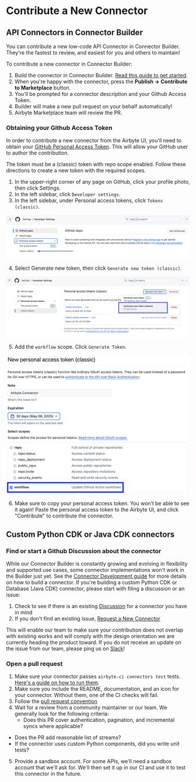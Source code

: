 # Contribute a New Connector

## API Connectors in Connector Builder

You can contribute a new low-code API Connector in Connector Builder. They're the fastest to review, and easiest for you and others to maintain!

To contribute a new connector in Connector Builder:
1. Build the connector in Connector Builder. [Read this guide to get started](../connector-development/connector-builder-ui/overview.md).
2. When you're happy with the connector, press the **Publish -> Contribute to Marketplace** button.
3. You'll be prompted for a connector description and your Github Access Token.
4. Builder will make a new pull request on your behalf automatically!
5. Airbyte Marketplace team will review the PR.

### Obtaining your Github Access Token
In order to contribute a new connector from the Airbyte UI, you'll need to obtain your [GitHub Personal Access Token](https://docs.github.com/en/authentication/keeping-your-account-and-data-secure/managing-your-personal-access-tokens#creating-a-personal-access-token-classic). This will allow your GitHub user to author the contribution.

The token must be a (classic) token with repo scope enabled. Follow these directions to create a new token with the required scopes.
1. In the upper-right corner of any page on GitHub, click your profile photo, then click  Settings.
2. In the left sidebar, click `Developer settings`.
3. In the left sidebar, under  Personal access tokens, click `Tokens (classic)`.

![Select Tokens Classic](../contributing-to-airbyte/assets/token-classic.png)

4. Select Generate new token, then click `Generate new token (classic)`.

![Generate Tokens Classic](../contributing-to-airbyte/assets/token-classic-select.png)

5. Add the `workflow` scope. Click `Generate Token`.

![Generate Tokens Classic](../contributing-to-airbyte/assets/token-classic-scope.png)

6. Make sure to copy your personal access token. You won’t be able to see it again! Paste the personal access token to the Airbyte UI, and click "Contribute" to contribute the connector.

## Custom Python CDK or Java CDK connectors

### Find or start a Github Discussion about the connector

While our Connector Builder is constantly growing and evolving in flexibility and supported use cases, some connector implementations won't work in the Builder just yet.
See the [Connector Development guide](../connector-development/README.md) for more details on how to build a connector. If you're building a custom Python CDK or Database (Java CDK) connector, please start with filing a discussion or an issue:

1. Check to see if there is an existing [Discussion](https://github.com/airbytehq/airbyte/discussions/categories/new-connector-request) for a connector you have in mind
2. If you don't find an existing issue, [Request a New Connector](https://github.com/airbytehq/airbyte/discussions/new?category=new-connector-request)

This will enable our team to make sure your contribution does not overlap with existing works and will comply with the design orientation we are currently heading the product toward. If you do not receive an update on the issue from our team, please ping us on [Slack](https://slack.airbyte.io)!

### Open a pull request

1. Make sure your connector passes `airbyte-ci connectors test` tests. [Here's a guide on how to run them](../connector-development/testing-connectors/README.md).
2. Make sure you include the README, documentation, and an icon for your connector. Without them, one of the CI checks will fail.
3. Follow the [pull request convention](../contributing-to-airbyte/resources/pull-requests-handbook.md#pull-request-title-convention)
4. Wait for a review from a community maintainer or our team. We generally look for the following criteria:
   - Does this PR cover authentication, pagination, and incremental syncs where applicable?
  - ‌Does the PR add reasonable list of streams?
  - If the connector uses custom Python components, did you write unit tests?
5. Provide a sandbox account. For some APIs, we'll need a sandbox account that we'll ask for. We'll then set it up in our CI and use it to test this connector in the future.
